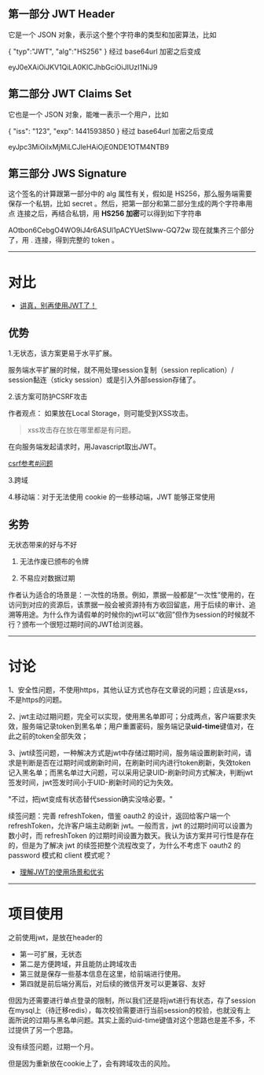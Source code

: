 ## 第一部分 JWT Header
它是一个 JSON 对象，表示这个整个字符串的类型和加密算法，比如

{
  "typ":"JWT",
  "alg":"HS256"
}
经过 base64url 加密之后变成

eyJ0eXAiOiJKV1QiLA0KICJhbGciOiJIUzI1NiJ9


## 第二部分 JWT Claims Set
它也是一个 JSON 对象，能唯一表示一个用户，比如

{
  "iss": "123",
  "exp": 1441593850
}
经过 base64url 加密之后变成

eyJpc3MiOiIxMjMiLCJleHAiOjE0NDE1OTM4NTB9

## 第三部分 JWS Signature
这个签名的计算跟第一部分中的 alg 属性有关，假如是 HS256，那么服务端需要保存一个私钥，比如 secret 。然后，把第一部分和第二部分生成的两个字符串用 点 连接之后，再结合私钥，用 **HS256 加密**可以得到如下字符串

AOtbon6CebgO4WO9iJ4r6ASUl1pACYUetSIww-GQ72w
现在就集齐三个部分了，用 . 连接，得到完整的 token 。


---
# 对比

- [讲真，别再使用JWT了！](https://juejin.im/entry/5993a030f265da24941202c2)


## 优势

1.无状态，该方案更易于水平扩展。

服务端水平扩展的时候，就不用处理session复制（session replication）/ session黏连（sticky session）或是引入外部session存储了。

2.该方案可防护CSRF攻击

作者观点： 如果放在Local Storage，则可能受到XSS攻击。
> xss攻击存在放在哪里都是有问题。

在向服务端发起请求时，用Javascript取出JWT。

[csrf参考#问题](./csrf.md)

3.跨域

4.移动端：对于无法使用 cookie 的一些移动端，JWT 能够正常使用


## 劣势

无状态带来的好与不好

1. 无法作废已颁布的令牌

2. 不易应对数据过期

作者认为适合的场景是：一次性的场景。例如，票据一般都是“一次性”使用的，在访问到对应的资源后，该票据一般会被资源持有方收回留底，用于后续的审计、追溯等用途。为什么作为请假单的时候你的jwt可以“收回”但作为session的时候就不行？颁布一个很短过期时间的JWT给浏览器。

---

# 讨论
1、安全性问题，不使用https，其他认证方式也存在文章说的问题；应该是xss，不是https的问题。

2、jwt主动过期问题，完全可以实现，使用黑名单即可；分成两点，客户端要求失效，服务端记录token到黑名单；用户重置密码，服务端记录**uid-time**键值对，在此之前的token全部失效；

3、jwt续签问题，一种解决方式是jwt中存储过期时间，服务端设置刷新时间，请求是判断是否在过期时间或刷新时间，在刷新时间内进行token刷新，失效token记入黑名单；而黑名单过大问题，可以采用记录UID-刷新时间方式解决，判断jwt签发时间，jwt签发时间小于UID-刷新时间的记为失效。

"不过，把jwt变成有状态替代session确实没啥必要。"


续签问题：完善 refreshToken，借鉴 oauth2 的设计，返回给客户端一个 refreshToken，允许客户端主动刷新 jwt。一般而言，jwt 的过期时间可以设置为数小时，而 refreshToken 的过期时间设置为数天。我认为该方案并可行性是存在的，但是为了解决 jwt 的续签把整个流程改变了，为什么不考虑下 oauth2 的 password 模式和 client 模式呢？

- [理解JWT的使用场景和优劣](http://blog.didispace.com/learn-how-to-use-jwt-xjf/)

---

# 项目使用

之前使用jwt，是放在header的

- 第一可扩展，无状态
- 第二是方便跨域，并且能防止跨域攻击
- 第三就是保存一些基本信息在这里，给前端进行使用。
- 第四就是前后端分离后，对后续的微信开发可以更兼容、友好

但因为还需要进行单点登录的限制，所以我们还是将jwt进行有状态，存了session在mysql上（待迁移redis），每次校验需要进行当前session的校验，也就没有上面所说的过期与黑名单问题。其实上面的uid-time键值对这个思路也是差不多，不过提供了另一个思路。

没有续签问题，过期一个月。

但是因为重新放在cookie上了，会有跨域攻击的风险。


